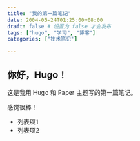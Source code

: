 ```yaml
---
title: "我的第一篇笔记"
date: 2004-05-24T01:25:00+08:00
draft: false # 设置为 false 才会发布
tags: ["hugo", "学习", "博客"]
categories: ["技术笔记"]

---
```


## 你好，Hugo！

这是我用 Hugo 和 Paper 主题写的第一篇笔记。

感觉很棒！

* 列表项1
* 列表项2
